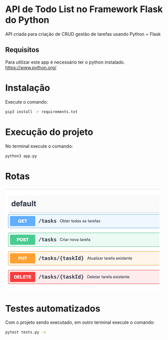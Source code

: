 # API de Todo List no Framework Flask do Python
API criada para criação de CRUD gestão de tarefas usando Python + Flask 

 
## Requisitos 
Para utilizar este app é necessário ter o python instalado.
https://www.python.org/

# Instalação
Execute o comando: 
```bash
pip3 install -r requirements.txt
```
# Execução do projeto
No terminal execute o comando:
```bash
python3 app.py
```
# Rotas
![Rotas](./routes.png)

# Testes automatizados
Com o projeto sendo executado, em outro terminal execute o comando:
```bash
pytest tests.py -v
```